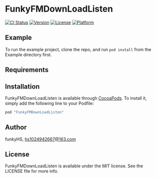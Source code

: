 # FunkyFMDownLoadListen

[![CI Status](http://img.shields.io/travis/funkyHS/FunkyFMDownLoadListen.svg?style=flat)](https://travis-ci.org/funkyHS/FunkyFMDownLoadListen)
[![Version](https://img.shields.io/cocoapods/v/FunkyFMDownLoadListen.svg?style=flat)](http://cocoapods.org/pods/FunkyFMDownLoadListen)
[![License](https://img.shields.io/cocoapods/l/FunkyFMDownLoadListen.svg?style=flat)](http://cocoapods.org/pods/FunkyFMDownLoadListen)
[![Platform](https://img.shields.io/cocoapods/p/FunkyFMDownLoadListen.svg?style=flat)](http://cocoapods.org/pods/FunkyFMDownLoadListen)

## Example

To run the example project, clone the repo, and run `pod install` from the Example directory first.

## Requirements

## Installation

FunkyFMDownLoadListen is available through [CocoaPods](http://cocoapods.org). To install
it, simply add the following line to your Podfile:

```ruby
pod "FunkyFMDownLoadListen"
```

## Author

funkyHS, hs1024942667@163.com

## License

FunkyFMDownLoadListen is available under the MIT license. See the LICENSE file for more info.

